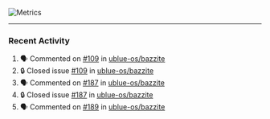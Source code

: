 ![Metrics](https://metrics.lecoq.io/KyleGospo?template=classic&base=header%2C%20activity%2C%20community%2C%20repositories%2C%20metadata&base.indepth=false&base.hireable=false&base.skip=false&config.timezone=America%2FLos_Angeles)

---
### Recent Activity
<!--START_SECTION:activity-->
1. 🗣 Commented on [#109](https://github.com/ublue-os/bazzite/issues/109#issuecomment-1962299677) in [ublue-os/bazzite](https://github.com/ublue-os/bazzite)
2. 🔒 Closed issue [#109](https://github.com/ublue-os/bazzite/issues/109) in [ublue-os/bazzite](https://github.com/ublue-os/bazzite)
3. 🗣 Commented on [#187](https://github.com/ublue-os/bazzite/issues/187#issuecomment-1962299661) in [ublue-os/bazzite](https://github.com/ublue-os/bazzite)
4. 🔒 Closed issue [#187](https://github.com/ublue-os/bazzite/issues/187) in [ublue-os/bazzite](https://github.com/ublue-os/bazzite)
5. 🗣 Commented on [#189](https://github.com/ublue-os/bazzite/issues/189#issuecomment-1962299646) in [ublue-os/bazzite](https://github.com/ublue-os/bazzite)
<!--END_SECTION:activity-->
